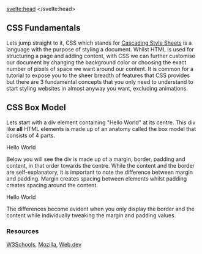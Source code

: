 <script>
import RGB from "$lib/RGB.svelte";
</script>

<svelte:head>
	<title>CSS Fundamentals | Sergen Karaoglan</title>
	<meta name="description" content="Learn the fundamentals of CSS" />
</svelte:head>

<article class="max-sm:mx-4 prose lg:prose-xl m-auto pt-16">

# CSS Fundamentals

Lets jump straight to it, CSS which stands for [Cascading Style Sheets](https://en.wikipedia.org/wiki/CSS) is a language with the purpose of styling a document. Whilst HTML is used for structuring a page and adding content, with CSS we can further customise our document by changing the background color or choosing the exact number of pixels of space we want around our content. It is common for a tutorial to expose you to the sheer breadth of features that CSS provides but there are 3 fundamental concepts that you only need to understand to start styling websites in almost anyway you want, excluding animations.

## CSS Box Model
Lets start with a div element containing "Hello World" at its centre. This div like **all** HTML elements is made up of an anatomy called the box model that consists of 4 parts.

<div class="h-48 w-48 mx-auto flex-center">Hello World</div>

Below you will see the div is made up of a <span class="text-blue-700">margin</span>, <span class="text-blue-600">border</span>, <span class="text-blue-500">padding</span> and <span class="text-blue-400">content</span>, in that order towards the centre. While the content and the border are self-explanatory, it is important to note the difference between margin and padding. Margin creates spacing between elements whilst padding creates spacing around the content.

<div class="h-48 w-48 bg-blue-700 mx-auto flex-center ">
	<div class="h-40 w-40 bg-blue-600 mx-auto flex-center">
		<div class="h-36 w-36 bg-blue-500 mx-auto flex-center">
			<div class="h-28 w-28 bg-blue-400 mx-auto flex-center text-white">Hello World</div>
		</div>
	</div>
</div>

The differences become evident when you only display the border and the content while individually tweaking the margin and padding values.

<!-- <div class="grid grid-cols-2"><div class="border-4 h-32 w-32 flex-center p-20 mx-auto">Hello World</div>
<div class="border-4 h-32 w-32 flex-center mt-12 mx-auto">Hello World</div></div> -->


### Resources
[W3Schools](https://www.w3schools.com/css/),
[Mozilla](https://developer.mozilla.org/en-US/docs/Web/CSS),
[Web.dev](https://web.dev/learn/css/)

</article>